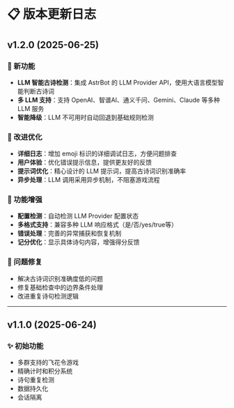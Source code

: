 # 📋 版本更新日志

## v1.2.0 (2025-06-25)

### 🚀 新功能
- **LLM 智能古诗检测**：集成 AstrBot 的 LLM Provider API，使用大语言模型智能判断古诗词
- **多 LLM 支持**：支持 OpenAI、智谱AI、通义千问、Gemini、Claude 等多种 LLM 服务
- **智能降级**：LLM 不可用时自动回退到基础规则检测

### 🔧 改进优化
- **详细日志**：增加 emoji 标识的详细调试日志，方便问题排查
- **用户体验**：优化错误提示信息，提供更友好的反馈
- **提示词优化**：精心设计的 LLM 提示词，提高古诗词识别准确率
- **异步处理**：LLM 调用采用异步机制，不阻塞游戏流程

### 🎯 功能增强
- **配置检测**：自动检测 LLM Provider 配置状态
- **多格式支持**：兼容多种 LLM 响应格式（是/否/yes/true等）
- **错误处理**：完善的异常捕获和恢复机制
- **记分优化**：显示具体诗句内容，增强得分反馈

### 🐛 问题修复
- 解决古诗词识别准确度低的问题
- 修复基础检查中的边界条件处理
- 改进重复诗句检测逻辑

---

## v1.1.0 (2025-06-24)

### ✨ 初始功能
- 多群支持的飞花令游戏
- 精确计时和积分系统
- 诗句重复检测
- 数据持久化
- 会话隔离

